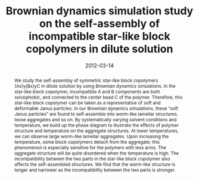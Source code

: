 ---
title: Brownian dynamics simulation study on the self-assembly of incompatible star-like block copolymers in dilute solution
authors:
- Bin Li
- 朱有亮
- Hong Liu
- Zhong-Yuan Lu
date: '2012-03-14'
doi: 10.1039/C2CP23932A
publish_types: ['期刊文章']
publication: Physical Chemistry Chemical Physics
publication_short: Phys. Chem. Chem. Phys.
abstract: We study the self-assembly of symmetric star-like block  copolymers (Ax)y(Bx)yC in dilute solution by using Brownian dynamics  simulations. In the star-like block copolymer, incompatible A and B  components are both solvophobic, and connected to the center bead C of  the polymer. Therefore, this star-like block copolymer can be taken as a  representative of soft and deformable Janus particles. In our Brownian  dynamics simulations, these “soft Janus particles” are found to  self-assemble into worm-like lamellar structures, loose aggregates and  so on. By systematically varying solvent conditions and temperature, we  build up the phase diagram to illustrate the effects of polymer  structure and temperature on the aggregate structures. At lower  temperatures, we can observe large worm-like lamellar aggregates. Upon  increasing the temperature, some block copolymers detach from the  aggregate; this phenomenon is especially sensitive for the polymers with  less arms. The aggregate structure will be quite disordered when the  temperature is high. The incompatibility between the two parts in the  star-like block copolymer also affects the self-assembled structures. We  find that the worm-like structure is longer and narrower as the  incompatibility between the two parts is stronger.
url_pdf: https://pubs.rsc.org/en/content/articlelanding/2012/cp/c2cp23932a
---